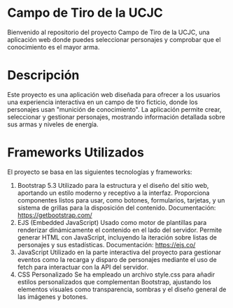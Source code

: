 # Campo de Tiro de la UCJC
Bienvenido al repositorio del proyecto Campo de Tiro de la UCJC, una aplicación web donde puedes seleccionar personajes y comprobar que el conocimiento es el mayor arma.

# Descripción
Este proyecto es una aplicación web diseñada para ofrecer a los usuarios una experiencia interactiva en un campo de tiro ficticio, donde los personajes usan "munición de conocimiento". La aplicación permite crear, seleccionar y gestionar personajes, mostrando información detallada sobre sus armas y niveles de energía.

# Frameworks Utilizados
El proyecto se basa en las siguientes tecnologías y frameworks:

1. Bootstrap 5.3
Utilizado para la estructura y el diseño del sitio web, aportando un estilo moderno y receptivo a la interfaz.
Proporciona componentes listos para usar, como botones, formularios, tarjetas, y un sistema de grillas para la disposición del contenido.
Documentación: https://getbootstrap.com/
2. EJS (Embedded JavaScript)
Usado como motor de plantillas para renderizar dinámicamente el contenido en el lado del servidor.
Permite generar HTML con JavaScript, incluyendo la iteración sobre listas de personajes y sus estadísticas.
Documentación: https://ejs.co/
3. JavaScript
Utilizado en la parte interactiva del proyecto para gestionar eventos como la recarga y disparo de personajes mediante el uso de fetch para interactuar con la API del servidor.
4. CSS Personalizado
Se ha empleado un archivo style.css para añadir estilos personalizados que complementan Bootstrap, ajustando los elementos visuales como transparencia, sombras y el diseño general de las imágenes y botones.
